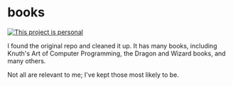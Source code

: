 # books

[![This project is personal](https://img.shields.io/badge/status-personal-important.svg)](https://benknoble.github.io/status/personal/)

I found the original repo and cleaned it up. It has many books, including
Knuth's Art of Computer Programming, the Dragon and Wizard books, and many
others.

Not all are relevant to me; I've kept those most likely to be.
